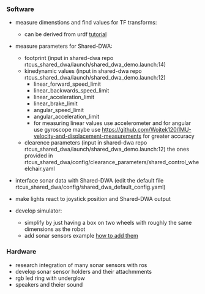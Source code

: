 ### Software

- measure dimenstions and find values for TF transforms:
  - can be derived from urdf [tutorial](https://articulatedrobotics.xyz/ready-for-ros-6-tf/)
- measure parameters for Shared-DWA:
  - footprint (input in shared-dwa repo rtcus_shared_dwa/launch/shared_dwa_demo.launch:14)
  - kinedynamic values (input in shared-dwa repo rtcus_shared_dwa/launch/shared_dwa_demo.launch:12)
    - linear_forward_speed_limit
    - linear_backwards_speed_limit
    - linear_acceleration_limit
    - linear_brake_limit
    - angular_speed_limit
    - angular_acceleration_limit
    - for measuring linear values use accelerometer and for angular use gyroscope maybe use https://github.com/Wojtek120/IMU-velocity-and-displacement-measurements for greater accuracy
  - clearence parameters (input in shared-dwa repo rtcus_shared_dwa/launch/shared_dwa_demo.launch:12) the ones provided in rtcus_shared_dwa/config/clearance_parameters/shared_control_wheelchair.yaml

- interface sonar data with Shared-DWA (edit the default file rtcus_shared_dwa/config/shared_dwa_default_config.yaml)
- make lights react to joystick position and Shared-DWA output

- develop simulator:
  - simplify by just having a box on two wheels with roughly the same dimensions as the robot 
  - add sonar sensors example [how to add them](https://answers.ros.org/question/260131/adding-ultrasonic-sensor-to-the-robot/)
### Hardware
- research integration of many sonar sensors with ros
- develop sonar sensor holders and their attachmments
- rgb led ring with underglow
- speakers and theier sound
